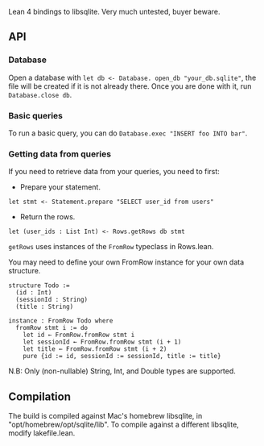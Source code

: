 
Lean 4 bindings to libsqlite. 
Very much untested, buyer beware.

## API

### Database
Open a database with `let db <- Database. open_db "your_db.sqlite"`, the file will be created if it is not already there.
Once you are done with it, run `Database.close db`.

### Basic queries

To run a basic query, you can do  `Database.exec "INSERT foo INTO bar"`.

### Getting data from queries
If you need to retrieve data from your queries, you need to first:

- Prepare your statement. 
```
let stmt <- Statement.prepare "SELECT user_id from users"
```
- Return the rows.
```
let (user_ids : List Int) <- Rows.getRows db stmt
```

`getRows` uses instances of the `FromRow` typeclass in Rows.lean.

You may need to define your own FromRow instance for your own data structure.

```lean
structure Todo := 
  (id : Int) 
  (sessionId : String) 
  (title : String) 

instance : FromRow Todo where
  fromRow stmt i := do
    let id ← FromRow.fromRow stmt i
    let sessionId ← FromRow.fromRow stmt (i + 1)
    let title ← FromRow.fromRow stmt (i + 2)
    pure {id := id, sessionId := sessionId, title := title}
```

N.B: Only (non-nullable) String, Int, and Double types are supported. 

## Compilation
The build is compiled against Mac's homebrew libsqlite, in "opt/homebrew/opt/sqlite/lib".
To compile against a different libsqlite, modify lakefile.lean.